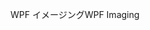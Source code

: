 <span data-ttu-id="10cb9-101">WPF イメージング</span><span class="sxs-lookup"><span data-stu-id="10cb9-101">WPF Imaging</span></span>